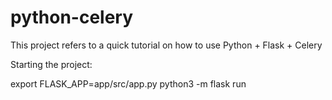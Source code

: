# python-celery

This project refers to a quick tutorial on how to use Python + Flask + Celery

Starting the project:


export FLASK_APP=app/src/app.py
python3 -m flask run

